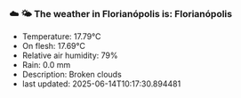 ### ☁️ 🌤️  The weather in Florianópolis is: Florianópolis

- Temperature: 17.79°C
- On flesh: 17.69°C
- Relative air humidity: 79%
- Rain: 0.0 mm
- Description: Broken clouds
- last updated: 2025-06-14T10:17:30.894481
